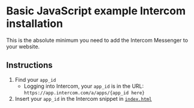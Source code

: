 # Basic JavaScript example Intercom installation

This is the absolute minimum you need to add the Intercom Messenger to your website.

## Instructions

1. Find your `app_id`
    * Logging into Intercom, your `app_id` is in the URL: `https://app.intercom.com/a/apps/{app_id here}`
1. Insert your `app_id` in the Intercom snippet in [`index.html`](https://github.com/intercom/example-basic-javascript-install/blob/master/index.html#L19)
